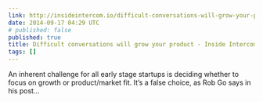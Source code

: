 ```yaml
---
link: http://insideintercom.io/difficult-conversations-will-grow-your-product/
date: 2014-09-17 04:29 UTC
# published: false
published: true
title: Difficult conversations will grow your product - Inside Intercom
tags: []
---
```


An inherent challenge for all early stage startups is deciding whether to focus on growth or product/market fit.
It’s a false choice, as Rob Go says in his post…
